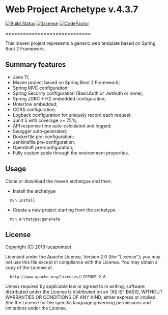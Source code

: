 # Web Project Archetype v.4.3.7

[![Build Status](https://travis-ci.org/lucapompei/WebServerTemplate.svg?branch=master)](https://travis-ci.org/lucapompei/WebServerTemplate) [![License](https://img.shields.io/badge/License-Apache%202.0-blue.svg)](https://opensource.org/licenses/Apache-2.0) [![CodeFactor](https://www.codefactor.io/repository/github/lucapompei/WebServerTemplate/badge)](https://www.codefactor.io/repository/github/lucapompei/WebServerTemplate)

=============================

This maven project represents a generic web template based on Spring Boot 2 Framework.


Summary features
-------

- Java 11;
- Maven project based on Spring Boot 2 Framework;
- Spring MVC configuration;
- Spring Security configuration (BasicAuth or JwtAuth or none);
- Spring JDBC + H2 embedded configuration;
- Untertow embedded;
- CORS configuration;
- Logback configuration for uniquely record each request;
- Junit 5 with coverage >= 75%;
- API response time auto-calculated and logged;
- Swagger auto-generated;
- Dockerfile pre-configuration;
- Jenkinsfile pre-configuration;
- OpenShift pre-configuration;
- Fully customizable through the environment properties.


Usage
-------

Clone or download the maven archetype and then:

- Install the archetype

```
  mvn install
```

- Create a new project starting from the archetype
	
```
  mvn archetype:generate
```
 


License
-------

  Copyright (C) 2019 lucapompei
 
  Licensed under the Apache License, Version 2.0 (the "License");
  you may not use this file except in compliance with the License.
  You may obtain a copy of the License at
 
      http://www.apache.org/licenses/LICENSE-2.0
 
  Unless required by applicable law or agreed to in writing, software
  distributed under the License is distributed on an "AS IS" BASIS,
  WITHOUT WARRANTIES OR CONDITIONS OF ANY KIND, either express or implied.
  See the License for the specific language governing permissions and
  limitations under the License.
